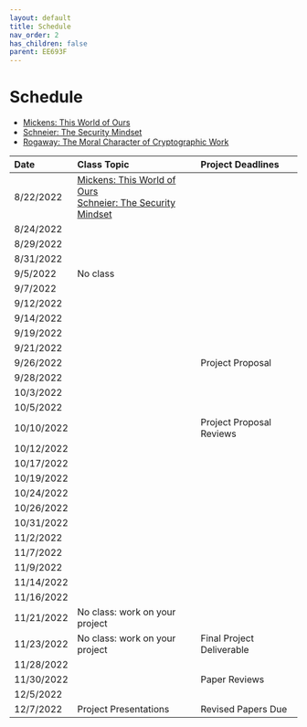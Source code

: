 ```yaml
---
layout: default
title: Schedule
nav_order: 2
has_children: false
parent: EE693F
---
```


# Schedule 

- [Mickens: This World of Ours](papers/mickens.pdf)
- [Schneier: The Security Mindset](https://www.schneier.com/blog/archives/2008/03/the_security_mi_1.html)
- [Rogaway: The Moral Character of Cryptographic Work](papers/rogaway.pdf)

| Date       | Class Topic                                           | Project Deadlines |
|:-----------|:------------------------------------------------------|:------------------|
|  8/22/2022 | [Mickens: This World of Ours](papers/mickens.pdf)<br>[Schneier: The Security Mindset](https://www.schneier.com/blog/archives/2008/03/the_security_mi_1.html) |     |
|  8/24/2022 |                                                       |     |
|  8/29/2022 |                                                       |     |
|  8/31/2022 |                                                       |     |
|   9/5/2022 | No class                                              |     |
|   9/7/2022 |                                                       |     |
|  9/12/2022 |                                                       |     |
|  9/14/2022 |                                                       |     |
|  9/19/2022 |                                                       |     |
|  9/21/2022 |                                                       |     |
|  9/26/2022 |                                                       | Project Proposal |
|  9/28/2022 |                                                       |     |
|  10/3/2022 |                                                       |     |
|  10/5/2022 |                                                       |     |
| 10/10/2022 |                                                       | Project Proposal Reviews |
| 10/12/2022 |                                                       |     |
| 10/17/2022 |                                                       |     |
| 10/19/2022 |                                                       |     |
| 10/24/2022 |                                                       |     |
| 10/26/2022 |                                                       |     |
| 10/31/2022 |                                                       |     |
|  11/2/2022 |                                                       |     |
|  11/7/2022 |                                                       |     |
|  11/9/2022 |                                                       |     |
| 11/14/2022 |                                                       |     |
| 11/16/2022 |                                                       |     |
| 11/21/2022 | No class: work on your project                        |     |
| 11/23/2022 | No class: work on your project                        | Final Project Deliverable |
| 11/28/2022 |                                                       |     |
| 11/30/2022 |                                                       | Paper Reviews |
|  12/5/2022 |                                                       |     |
|  12/7/2022 | Project Presentations                                 | Revised Papers Due |